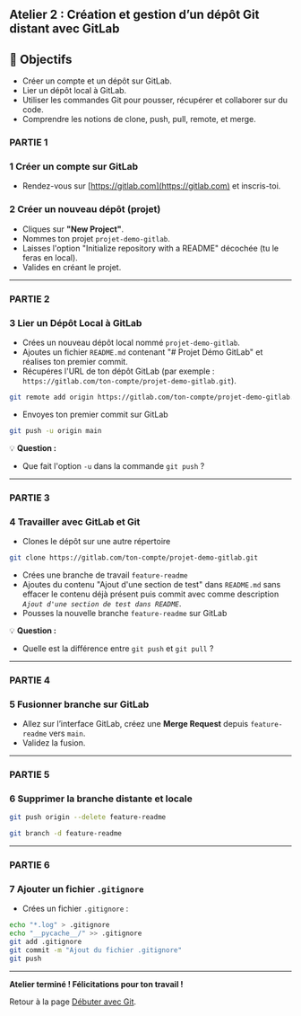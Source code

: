 ## Atelier 2 : Création et gestion d’un dépôt Git distant avec GitLab

## 🎯 Objectifs
- Créer un compte et un dépôt sur GitLab.
- Lier un dépôt local à GitLab.
- Utiliser les commandes Git pour pousser, récupérer et collaborer sur du code.
- Comprendre les notions de clone, push, pull, remote, et merge.



### PARTIE 1

### 1 Créer un compte sur GitLab

- Rendez-vous sur [https://gitlab.com](https://gitlab.com) et inscris-toi.

### 2 Créer un nouveau dépôt (projet)

- Cliques sur **"New Project"**.
- Nommes ton projet `projet-demo-gitlab`.
- Laisses l'option "Initialize repository with a README" décochée (tu le feras en local).
- Valides en créant le projet.

---

### PARTIE 2

### 3 Lier un Dépôt Local à GitLab

- Crées un nouveau dépôt local nommé `projet-demo-gitlab`.
- Ajoutes un fichier `README.md` contenant "# Projet Démo GitLab" et réalises ton premier commit.
- Récupéres l'URL de ton dépôt GitLab (par exemple : `https://gitlab.com/ton-compte/projet-demo-gitlab.git`).
```bash
git remote add origin https://gitlab.com/ton-compte/projet-demo-gitlab.git
```
- Envoyes ton premier commit sur GitLab

```bash
git push -u origin main
```

💡 **Question :**  
- Que fait l'option `-u` dans la commande `git push` ?  

---

### PARTIE 3

### 4 Travailler avec GitLab et Git

- Clones le dépôt sur une autre répertoire
```bash
git clone https://gitlab.com/ton-compte/projet-demo-gitlab.git
```
- Crées une branche de travail `feature-readme`
- Ajoutes du contenu "Ajout d'une section de test" dans `README.md` sans effacer le contenu déjà présent puis commit avec comme description *` Ajout d'une section de test dans README`*.
- Pousses la nouvelle branche `feature-readme` sur GitLab


💡 **Question :**  
- Quelle est la différence entre `git push` et `git pull` ?

---

### PARTIE 4

### 5 Fusionner branche sur GitLab

- Allez sur l’interface GitLab, créez une **Merge Request** depuis `feature-readme` vers `main`.
- Validez la fusion.

---

### PARTIE 5

### 6 Supprimer la branche distante et locale

```bash
git push origin --delete feature-readme
```

```bash
git branch -d feature-readme
```

---

### PARTIE 6

### 7 Ajouter un fichier `.gitignore`

- Crées un fichier `.gitignore` :

```bash
echo "*.log" > .gitignore
echo "__pycache__/" >> .gitignore
git add .gitignore
git commit -m "Ajout du fichier .gitignore"
git push
```

---

**Atelier terminé ! Félicitations pour ton travail !**


Retour à la page [Débuter avec Git](README.md).